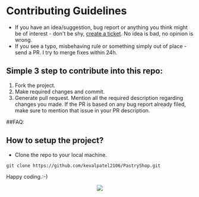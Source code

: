 # Contributing Guidelines

- If you have an idea/suggestion, bug report or anything you think might be of interest - don't be shy, 
[create a ticket](https://github.com/kevalpatel2106/PastryShop/issues/new). No idea is bad, no opinion is wrong. 
- If you see a typo, misbehaving rule or something simply out of place - send a PR. I try to merge fixes within 24h.

## Simple 3 step to contribute into this repo:
1. Fork the project. 
2. Make required changes and commit. 
3. Generate pull request. Mention all the required description regarding changes you made. If the PR is based on any bug report already filed, make sure to mention that issue in your PR description.

##FAQ:
## How to setup the project?
- Clone the repo to your local machine.
```
git clone https://github.com/kevalpatel2106/PastryShop.git
```

Happy coding.:-)

<div align="center">
<img src="https://cloud.githubusercontent.com/assets/370176/26526332/03bb8ac2-432c-11e7-89aa-da3cd1c0e9cb.png">
</div>
